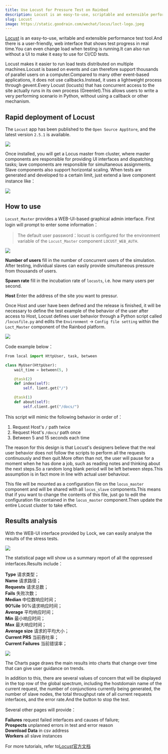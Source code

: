 ```yaml
---
title: Use Locust for Pressure Test on Rainbod
description: Locust is an easy-to-use, scriptable and extensible performance test tool and has a user-friendly web interface that shows test progress in real time
slug: Locust
image: https://static.goodrain.com/wechat/locus/loct-logo.jpeg
---
```


[Locust](https://locust.io) is an easy-to-use, writable and extensible performance test tool.And there is a user-friendly, web interface that shows test progress in real time.You can even change load when testing is running.It can also run without a UI to make it easy to use for CI/CD tests.

Locust makes it easier to run load tests distributed on multiple machines.Locust is based on events and can therefore support thousands of parallel users on a computer.Compared to many other event-based applications, it does not use callbacks.Instead, it uses a lightweight process through gevent.Every Locust (locusts) that has concurrent access to the site actually runs in its own process (Greenlet).This allows users to write a very performing scenario in Python, without using a callback or other mechanism.

## Rapid deployment of Locust

The `Locust` app has been published to the `Open Source AppStore`, and the latest version `2.5.1` is available.

![](https://static.goodrain.com/wechat/loct/install-locus.png)

Once installed, you will get a Locus master from cluster, where master components are responsible for providing UI interfaces and dispatching tasks; lave components are responsible for simultaneous assignments. Slave components also support horizontal scaling. When tests are generated and developed to a certain limit, just extend a lave component instance like：

![](https://static.goodrain.com/wechat/locust/tp.png)

## How to use

`Locust_Master` provides a WEB-UI-based graphical admin interface. First login will prompt to enter some information：

> The default user password：locust is configured for the environment variable of the `Locust_Master` component `LOCUST_WEB_AUTH`.

![](https://static.goodrain.com/wechat/locus/locus-index.png)

**Number of users** fill in the number of concurrent users of the simulation. After testing, individual slaves can easily provide simultaneous pressure from thousands of users.

**Spawn rate** fill in the incubation rate of `locusts`, i.e. how many users per second.

**Host** Enter the address of the site you want to pressur.

Once Host and user have been defined and the release is finished, it will be necessary to define the test example of the behavior of the user after access to Host, Locust defines user behavior through a Python script called `/locusfile.py` and edits the `Environment` -> `Config file setting` within the `Loct_Master` component of the Rainbod platform.

![](https://static.goodrain.com/wechat/locust/locusfile.png)

Code example below：

```python
From local import HttpUser, task, between

class MyUser(HttpUser):
    wait_time = between(5, )

    @task(2)
    def index(self):
        self. lient.get("/")

    @task(1)
    def about(self):
        self.client.get("/docs/")
```

This script will mimic the following behavior in order of：

1. Request Host's `/` path twice
2. Request Host's `/docs/` path once
3. Between 5 and 15 seconds each time

The reason for this design is that Locust's designers believe that the real user behavior does not follow the scripts to perform all the requests continuously and then quit.More often than not, the user will pause for a moment when he has done a job, such as reading notes and thinking about the next steps.So a random long blank period will be left between steps.This assumption is in fact more in line with actual user behaviour.

This file will be mounted as a configuration file on the `locus_master` component and will be shared with all `locus_slave` components.This means that if you want to change the contents of this file, just go to edit the configuration file contained in the `locus_master` component.Then update the entire Locust cluster to take effect.

## Results analysis

With the WEB-UI interface provided by Lock, we can easily analyse the results of the stress tests.

![](https://static.goodrain.com/wechat/loct/loct-result.png)

The statistical page will show us a summary report of all the oppressed interfaces.Results include：

**Type** 请求类型；\
**Name** 请求路径；\
**Requests** 请求总数；\
**Fails** 失败次数；\
**Median** 中位数响应时间；\
**90%ile** 90%请求响应时间；\
**Average** 平均响应时间；\
**Min** 最小响应时间；\
**Max** 最大响应时间；\
**Average size** 请求的平均大小；\
**Current PRS** 当前吞吐率；\
**Current Failures** 当前错误率；

![](https://static.goodrain.com/wechat/locus/locus-charts.png)

The Charts page draws the main results into charts that change over time that can give user guidance on trends.

In addition to this, there are several values of concern that will be displayed in the top row of the global spectrum, including the hostdomain name of the current request, the number of conjunctions currently being generated, the number of slave nodes, the total throughput rate of all current requests interfaces, and the error rate.And the button to stop the test.

Several other pages will provide：

**Failures** request failed interfaces and causes of failure;\
**Prospects** unplanned errors in test and error reason\
**Download Data** in csv address\
**Workers** all slave instances

For more tutorials, refer to[Locust官方文档](http://docs.locust.io/en/stable/what-is-locus.html)
